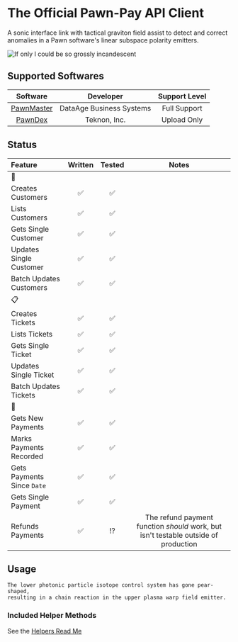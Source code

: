 # The Official Pawn-Pay API Client 
A sonic interface link with tactical graviton field assist to detect and correct 
anomalies in a Pawn software's linear subspace polarity emitters.

![If only I could be so grossly incandescent](pawn_pay/docs/readme.svg)

## Supported Softwares
|  Software  |         Developer        |    Support Level   |
| :--------: | :----------------------: | :----------------: |
| [PawnMaster](https://github.com/PawnPaymentSolutions/PawnMaster) | DataAge Business Systems | Full Support |
| [PawnDex](https://github.com/PawnPaymentSolutions/PawnDex)   |       Teknon, Inc.       | Upload Only |

## Status
|  Feature                   | Written | Tested | Notes |
| :------------------------- | :-----: | :----: | :---: |
|  👥                        |         |        |       |
| Creates Customers          |    ✅   |   ✅   |       |
| Lists Customers            |    ✅   |   ✅   |       |
| Gets Single Customer       |    ✅   |   ✅   |       |
| Updates Single Customer    |    ✅   |   ✅   |       |
| Batch Updates Customers    |    ✅   |   ✅   |       |
|  📋                        |         |        |       |
| Creates Tickets            |    ✅   |   ✅   |       |
| Lists Tickets              |    ✅   |   ✅   |       |
| Gets Single Ticket         |    ✅   |   ✅   |       |
| Updates Single Ticket      |    ✅   |   ✅   |       |
| Batch Updates Tickets      |    ✅   |   ✅   |       |
|  🧾                        |         |        |       |
| Gets New Payments          |    ✅   |   ✅   |       |
| Marks Payments Recorded    |    ✅   |   ✅   |       |
| Gets Payments Since `Date` |    ✅   |   ✅   |       |
| Gets Single Payment        |    ✅   |   ✅   |       |
| Refunds Payments           |    ✅️   |   ⁉️   | The refund payment function *should* work, but isn't testable outside of production |

## Usage
```text
The lower photonic particle isotope control system has gone pear-shaped,
resulting in a chain reaction in the upper plasma warp field emitter.
```

### Included Helper Methods
See the [Helpers Read Me](pawn_pay/helpers/README.md "Filled with stuff and things")
